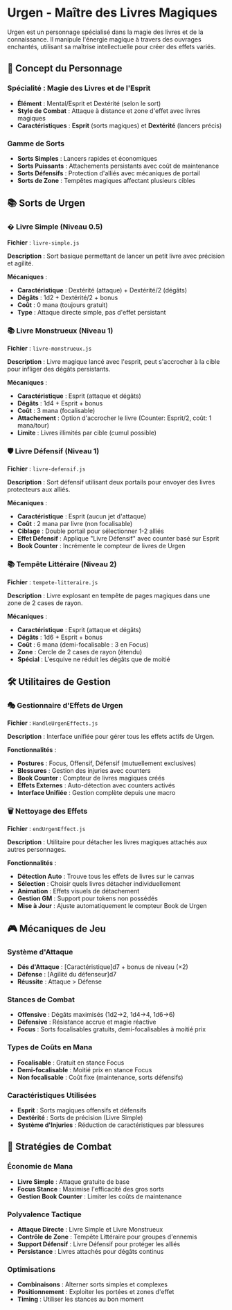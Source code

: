 # Urgen - Maître des Livres Magiques

Urgen est un personnage spécialisé dans la magie des livres et de la connaissance. Il manipule l'énergie magique à travers des ouvrages enchantés, utilisant sa maîtrise intellectuelle pour créer des effets variés.

## 🎯 Concept du Personnage

### Spécialité : Magie des Livres et de l'Esprit
- **Élément** : Mental/Esprit et Dextérité (selon le sort)
- **Style de Combat** : Attaque à distance et zone d'effet avec livres magiques
- **Caractéristiques** : **Esprit** (sorts magiques) et **Dextérité** (lancers précis)

### Gamme de Sorts
- **Sorts Simples** : Lancers rapides et économiques
- **Sorts Puissants** : Attachements persistants avec coût de maintenance
- **Sorts Défensifs** : Protection d'alliés avec mécaniques de portail
- **Sorts de Zone** : Tempêtes magiques affectant plusieurs cibles

## 📚 Sorts de Urgen

### � Livre Simple (Niveau 0.5)
**Fichier** : `livre-simple.js`

**Description** : Sort basique permettant de lancer un petit livre avec précision et agilité.

**Mécaniques** :
- **Caractéristique** : Dextérité (attaque) + Dextérité/2 (dégâts)
- **Dégâts** : 1d2 + Dextérité/2 + bonus
- **Coût** : 0 mana (toujours gratuit)
- **Type** : Attaque directe simple, pas d'effet persistant

### 📚 Livre Monstrueux (Niveau 1)
**Fichier** : `livre-monstrueux.js`

**Description** : Livre magique lancé avec l'esprit, peut s'accrocher à la cible pour infliger des dégâts persistants.

**Mécaniques** :
- **Caractéristique** : Esprit (attaque et dégâts)
- **Dégâts** : 1d4 + Esprit + bonus
- **Coût** : 3 mana (focalisable)
- **Attachement** : Option d'accrocher le livre (Counter: Esprit/2, coût: 1 mana/tour)
- **Limite** : Livres illimités par cible (cumul possible)

### 🛡️ Livre Défensif (Niveau 1)
**Fichier** : `livre-defensif.js`

**Description** : Sort défensif utilisant deux portails pour envoyer des livres protecteurs aux alliés.

**Mécaniques** :
- **Caractéristique** : Esprit (aucun jet d'attaque)
- **Coût** : 2 mana par livre (non focalisable)
- **Ciblage** : Double portail pour sélectionner 1-2 alliés
- **Effet Défensif** : Applique "Livre Défensif" avec counter basé sur Esprit
- **Book Counter** : Incrémente le compteur de livres de Urgen

### 📚 Tempête Littéraire (Niveau 2)
**Fichier** : `tempete-litteraire.js`

**Description** : Livre explosant en tempête de pages magiques dans une zone de 2 cases de rayon.

**Mécaniques** :
- **Caractéristique** : Esprit (attaque et dégâts)
- **Dégâts** : 1d6 + Esprit + bonus
- **Coût** : 6 mana (demi-focalisable : 3 en Focus)
- **Zone** : Cercle de 2 cases de rayon (étendu)
- **Spécial** : L'esquive ne réduit les dégâts que de moitié

## 🛠️ Utilitaires de Gestion

### 🎭 Gestionnaire d'Effets de Urgen
**Fichier** : `HandleUrgenEffects.js`

**Description** : Interface unifiée pour gérer tous les effets actifs de Urgen.

**Fonctionnalités** :
- **Postures** : Focus, Offensif, Défensif (mutuellement exclusives)
- **Blessures** : Gestion des injuries avec counters
- **Book Counter** : Compteur de livres magiques créés
- **Effets Externes** : Auto-détection avec counters activés
- **Interface Unifiée** : Gestion complète depuis une macro

### 🗑️ Nettoyage des Effets
**Fichier** : `endUrgenEffect.js`

**Description** : Utilitaire pour détacher les livres magiques attachés aux autres personnages.

**Fonctionnalités** :
- **Détection Auto** : Trouve tous les effets de livres sur le canvas
- **Sélection** : Choisir quels livres détacher individuellement
- **Animation** : Effets visuels de détachement
- **Gestion GM** : Support pour tokens non possédés
- **Mise à Jour** : Ajuste automatiquement le compteur Book de Urgen

## 🎮 Mécaniques de Jeu

### Système d'Attaque
- **Dés d'Attaque** : [Caractéristique]d7 + bonus de niveau (×2)
- **Défense** : [Agilité du défenseur]d7
- **Réussite** : Attaque > Défense

### Stances de Combat
- **Offensive** : Dégâts maximisés (1d2→2, 1d4→4, 1d6→6)
- **Défensive** : Résistance accrue et magie réactive
- **Focus** : Sorts focalisables gratuits, demi-focalisables à moitié prix

### Types de Coûts en Mana
- **Focalisable** : Gratuit en stance Focus
- **Demi-focalisable** : Moitié prix en stance Focus
- **Non focalisable** : Coût fixe (maintenance, sorts défensifs)

### Caractéristiques Utilisées
- **Esprit** : Sorts magiques offensifs et défensifs
- **Dextérité** : Sorts de précision (Livre Simple)
- **Système d'Injuries** : Réduction de caractéristiques par blessures

## 🎯 Stratégies de Combat

### Économie de Mana
- **Livre Simple** : Attaque gratuite de base
- **Focus Stance** : Maximise l'efficacité des gros sorts
- **Gestion Book Counter** : Limiter les coûts de maintenance

### Polyvalence Tactique
- **Attaque Directe** : Livre Simple et Livre Monstrueux
- **Contrôle de Zone** : Tempête Littéraire pour groupes d'ennemis
- **Support Défensif** : Livre Défensif pour protéger les alliés
- **Persistance** : Livres attachés pour dégâts continus

### Optimisations
- **Combinaisons** : Alterner sorts simples et complexes
- **Positionnement** : Exploiter les portées et zones d'effet
- **Timing** : Utiliser les stances au bon moment
